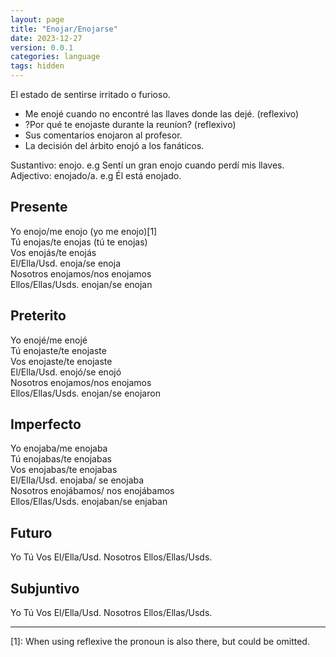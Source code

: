 ```yaml
---
layout: page
title: "Enojar/Enojarse"
date: 2023-12-27
version: 0.0.1
categories: language
tags: hidden
---
```


El estado de sentirse irritado o furioso.

- Me enojé cuando no encontré las llaves donde las dejé. (reflexivo)
- ?Por qué te enojaste durante la reuníon? (reflexivo)
- Sus comentarios enojaron al profesor.
- La decisión del árbito enojó a los fanáticos.

Sustantivo: enojo. e.g Sentí un gran enojo cuando perdí mis llaves.
Adjectivo: enojado/a. e.g Él está enojado.

## Presente

Yo enojo/me enojo (yo me enojo)[1]  
Tú enojas/te enojas (tú te enojas)  
Vos enojás/te enojás  
El/Ella/Usd. enoja/se enoja  
Nosotros enojamos/nos enojamos  
Ellos/Ellas/Usds. enojan/se enojan

## Preterito

Yo enojé/me enojé  
Tú enojaste/te enojaste  
Vos enojaste/te enojaste  
El/Ella/Usd. enojó/se enojó  
Nosotros enojamos/nos enojamos  
Ellos/Ellas/Usds. enojan/se enojaron

## Imperfecto

Yo enojaba/me enojaba  
Tú enojabas/te enojabas  
Vos enojabas/te enojabas  
El/Ella/Usd. enojaba/ se enojaba  
Nosotros enojábamos/ nos enojábamos  
Ellos/Ellas/Usds. enojaban/se enjaban

## Futuro

Yo
Tú
Vos
El/Ella/Usd.
Nosotros
Ellos/Ellas/Usds.

## Subjuntivo

Yo
Tú
Vos
El/Ella/Usd.
Nosotros
Ellos/Ellas/Usds.

---

[1]: When using reflexive the pronoun is also there, but could be omitted.
